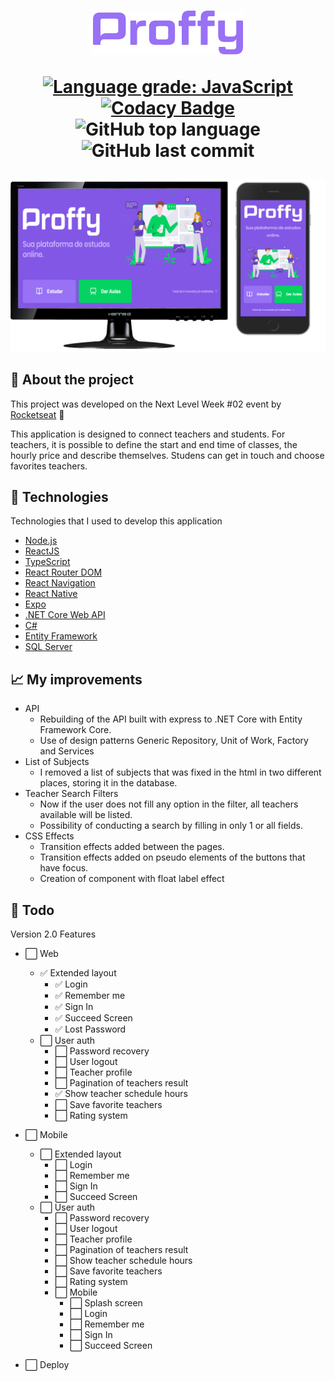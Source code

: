 <h1 align="center">
  <img src=".github/logo.svg" alt="Logo" height="70">

[![Language grade: JavaScript](https://img.shields.io/lgtm/grade/javascript/g/gleisonkz/proffy.svg?logo=lgtm&logoWidth=18)](https://lgtm.com/projects/g/gleisonkz/proffy/context:javascript)
[![Codacy Badge](https://app.codacy.com/project/badge/Grade/8c3fe8c4ab944bfd8805283727e64751)](https://www.codacy.com/manual/gleisonkz/proffy?utm_source=github.com&utm_medium=referral&utm_content=gleisonkz/proffy&utm_campaign=Badge_Grade)
![GitHub top language](https://img.shields.io/github/languages/top/gleisonkz/proffy)
![GitHub last commit](https://img.shields.io/github/last-commit/gleisonkz/proffy)

</h1>

<img src=".github/platforms-shapes.png" alt="proffy">

<br/>

## 📖 About the project

This project was developed on the Next Level Week #02 event by [Rocketseat](https://rocketseat.com.br/) 🚀

This application is designed to connect teachers and students. For teachers, it is possible to define the start and end time of classes, the hourly price and describe themselves. Studens can get in touch and choose favorites teachers.

## 🤖 Technologies

Technologies that I used to develop this application

- [Node.js](https://nodejs.org/en/)
- [ReactJS](https://reactjs.org/)
- [TypeScript](https://www.typescriptlang.org/)
- [React Router DOM](https://reacttraining.com/react-router/)
- [React Navigation](https://reactnavigation.org/)
- [React Native](https://reactnative.dev/)
- [Expo](https://expo.io/)
- [.NET Core Web API](https://dotnet.microsoft.com/download)
- [C#](https://docs.microsoft.com/en-us/dotnet/csharp/)
- [Entity Framework](https://docs.microsoft.com/en-us/ef/core/)
- [SQL Server](https://docs.microsoft.com/en-us/sql/sql-server/?view=sql-server-ver15)

## 📈 My improvements

- API
  - Rebuilding of the API built with express to .NET Core with Entity Framework Core.
  - Use of design patterns Generic Repository, Unit of Work, Factory and Services
- List of Subjects
  - I removed a list of subjects that was fixed in the html in two different places, storing it in the database.
- Teacher Search Filters
  - Now if the user does not fill any option in the filter, all teachers available will be listed.
  - Possibility of conducting a search by filling in only 1 or all fields.
- CSS Effects
  - Transition effects added between the pages.
  - Transition effects added on pseudo elements of the buttons that have focus.
  - Creation of component with float label effect

## 📌 Todo

Version 2.0 Features

- ⬜️ Web

  - ✅ Extended layout
    - ✅ Login
    - ✅ Remember me
    - ✅ Sign In
    - ✅ Succeed Screen
    - ✅ Lost Password
  - ⬜️ User auth
    - ⬜️ Password recovery
    - ⬜️ User logout
    - ⬜️ Teacher profile
    - ⬜️ Pagination of teachers result
    - ✅ Show teacher schedule hours
    - ⬜️ Save favorite teachers
    - ⬜️ Rating system

- ⬜️ Mobile

  - ⬜️ Extended layout
    - ⬜️ Login
    - ⬜️ Remember me
    - ⬜️ Sign In
    - ⬜️ Succeed Screen
  - ⬜️ User auth
    - ⬜️ Password recovery
    - ⬜️ User logout
    - ⬜️ Teacher profile
    - ⬜️ Pagination of teachers result
    - ⬜️ Show teacher schedule hours
    - ⬜️ Save favorite teachers
    - ⬜️ Rating system
    - ⬜️ Mobile
      - ⬜️ Splash screen
      - ⬜️ Login
      - ⬜️ Remember me
      - ⬜️ Sign In
      - ⬜️ Succeed Screen

- ⬜️ Deploy
